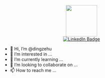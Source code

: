 
<div id="header" align="center">
  <img src="https://media.giphy.com/media/zhYSVCirREeIZtONCI/giphy.gif" width="100"/>
</div>
<div id="badges" align="center">
  <a href="https://www.linkedin.com/in/ding-ze-hu-4b97b016b/">
    <img src="https://img.shields.io/badge/LinkedIn-blue?style=for-the-badge&logo=linkedin&logoColor=white" alt="LinkedIn Badge"/>
  </a>
</div>

- 👋 Hi, I’m @dingzehu
- 👀 I’m interested in ...
- 🌱 I’m currently learning ...
- 💞️ I’m looking to collaborate on ...
- 📫 How to reach me ...

<!---
dingzehu/dingzehu is a ✨ special ✨ repository because its `README.md` (this file) appears on your GitHub profile.
You can click the Preview link to take a look at your changes.
--->
